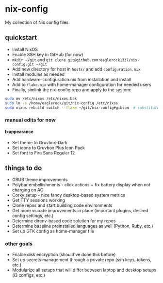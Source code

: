 # nix-config

My collection of Nix config files.

## quickstart

- Install NixOS
- Enable SSH key in GitHub (for now)
- `mkdir ~/git` and `git clone git@github.com:eaglerock1337/nix-config.git ~/git`
- Add new directory for host in `hosts/` and add `configuration.nix`
- Install modules as needed
- Add hardware-configuration.nix from installation and install
- Add to `flake.nix` with home-manager configuration for needed users
- Finally, simlink the nix-config repo and apply to the system:

```bash
sudo mv /etc/nixos /etc/nixos.bak
sudo ln -s /home/eaglerock/git/nix-config /etc/nixos
sudo nixos-rebuild switch --flake ~/git/nix-config#gibson  # substitute hostname
```

### manual edits for now

#### lxappearance

- Set theme to Gruvbox-Dark
- Set icons to Gruvbox Plus Icon Pack
- Set font to Fira Sans Regular 12

## things to do

- GRUB theme improvements
- Polybar embellishments - click actions + fix battery display when not charging on AC
- Corky setup - nice fancy desktop-based system metrics
- Get TTY sessions working
- Clone repos and start building code environments
- Get more vscode improvements in place (important plugins, desired config settings, etc.)
- Determine direnv-based code solution for my repos
- Determine baseline preinstalled languages as well (Python, Ruby, etc.)
- Set up GTK config as home-manager file

### other goals

- Enable disk encryption (should've done this before)
- Set up secrets management through a private repo (ssh keys, tokens, etc.)
- Modularize all setups that will differ between laptop and desktop setups (i3 configs, etc.)
